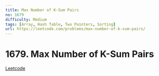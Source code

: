 ```yaml
---
title: Max Number of K-Sum Pairs
no: 1679
difficulty: Medium
tags: [Array, Hash Table, Two Pointers, Sorting]
url: https://leetcode.com/problems/max-number-of-k-sum-pairs/
---
```


# 1679. Max Number of K-Sum Pairs

[Leetcode](https://leetcode.com/problems/max-number-of-k-sum-pairs/)

